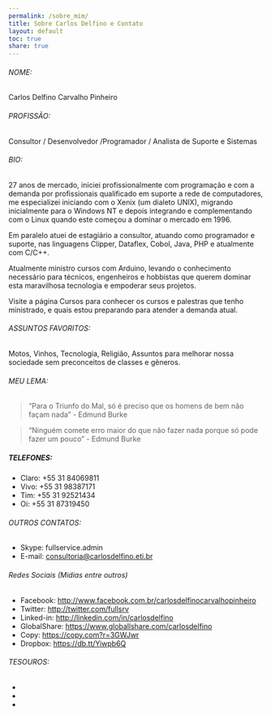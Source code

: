 ```yaml
---
permalink: /sobre_mim/
title: Sobre Carlos Delfino e Contato 
layout: default
toc: true
share: true
---
```

###### NOME:
Carlos Delfino Carvalho Pinheiro

###### PROFISSÃO:
Consultor /  Desenvolvedor /Programador / Analista de Suporte e Sistemas

###### BIO:
27 anos de mercado, iniciei profissionalmente com programação e com a demanda por profissionais qualificado em suporte a rede de computadores, me especializei iniciando com o Xenix (um dialeto UNIX), migrando inicialmente para o Windows NT e depois integrando e complementando com o Linux quando este começou a dominar o mercado em 1996.

Em paralelo atuei de estagiário a consultor, atuando como programador e suporte, nas linguagens Clipper, Dataflex, Cobol, Java, PHP e atualmente com C/C++.

Atualmente ministro cursos com Arduino, levando o conhecimento necessário para técnicos, engenheiros e hobbistas que querem dominar esta maravilhosa tecnologia e empoderar seus projetos.

Visite a página Cursos para conhecer os cursos e palestras que tenho ministrado, e quais estou preparando para atender a demanda atual.

###### ASSUNTOS FAVORITOS:
Motos, Vinhos, Tecnologia, Religião, Assuntos para melhorar nossa sociedade sem preconceitos de classes e gêneros.

###### MEU LEMA:
> “Para o Triunfo do Mal, só é preciso que os homens de bem não façam nada” - Edmund Burke

> “Ninguém comete erro maior do que não fazer nada porque só pode fazer um pouco” - Edmund Burke

##### TELEFONES:
* Claro: +55 31 84069811
* Vivo: +55 31 98387171
* Tim: +55 31 92521434
* Oi: +55 31 87319450

###### OUTROS CONTATOS:
* Skype: fullservice.admin
* E-mail: consultoria@carlosdelfino.eti.br

###### Redes Sociais (Midias entre outros)
* Facebook: http://www.facebook.com.br/carlosdelfinocarvalhopinheiro
* Twitter: http://twitter.com/fullsrv
* Linked-in: http://linkedin.com/in/carlosdelfino
* GlobalShare: https://www.globallshare.com/carlosdelfino
* Copy: https://copy.com?r=3GWJwr
* Dropbox: https://db.tt/Yiwpb6Q

###### TESOUROS:
<ul class="th-grid">
  <li>
      <a href="#"><img src="{{ site.url }}/images/familia/irisebrenda.png" alt=""></a>
  </li>
  <li>
      <a href="#"><img src="{{ site.url }}/images/familia/luisaalmeida.png" alt=""></a>
  </li>
  <li>
      <a href="#"><img src="{{ site.url }}/images/familia/psique.jpg" alt=""></a>
  </li>
</ul>
